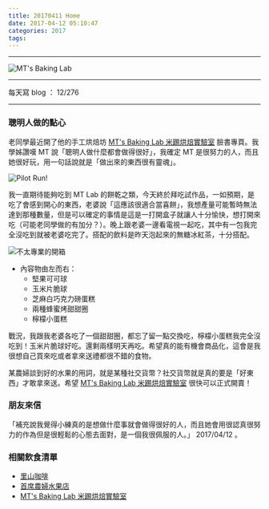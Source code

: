```yaml
---
title: 20170411 Home
date: 2017-04-12 05:10:47
categories: 2017
tags:
---
```

---

![MT's Baking Lab](https://c1.staticflickr.com/3/2942/33595467980_411d031bfa.jpg)

---

每天寫 blog ： 12/276

---

### 聰明人做的點心

老同學最近開了他的手工烘焙坊 [MT's Baking Lab 米踢烘焙實驗室](https://www.facebook.com/MTsBakingLab/) 臉書專頁。我學姊讚嘆 MT 說「聰明人做什麼都會做得很好」，我確定 MT 是很努力的人，而且她很好玩，用一句話說就是「做出來的東西很有靈魂」。

<!-- more -->

![Pilot Run!](https://c1.staticflickr.com/3/2828/33939373006_b169597cdb.jpg)

我一直期待能夠吃到 MT Lab 的餅乾之類，今天終於拜吃試作品，一如預期，是吃了會感到開心的東西，老婆說「這應該很適合當喜餅」，我想產量可能暫時無法達到那種數量，但是可以確定的事情是這是一打開盒子就讓人十分愉快，想打開來吃（可能老同學做的有加分？）。晚上跟老婆一邊看電視一起吃，其中有一包我完全沒吃到就被老婆吃完了。搭配的飲料是昨天泡起來的無糖冰紅茶，十分搭配。

![不太專業的開箱](https://c1.staticflickr.com/3/2861/33823006532_56ae93ca92.jpg)

- 內容物由左而右：
    - 堅果可可球
    - 玉米片脆球
    - 芝麻白巧克力磅蛋糕
    - 兩種蜂蜜烤甜甜圈
    - 檸檬小蛋糕

戰況，我跟我老婆各吃了一個甜甜圈，都忘了留一點交換吃，檸檬小蛋糕我完全沒吃到！玉米片脆球好吃。還剩兩樣明天再吃。希望真的能有機會商品化，這會是我很想自己買來吃或者拿來送禮都很不錯的食物。

某農婦談到好的水果的用詞，就是某種社交貨幣？社交貨幣就是真的要是「好東西」才敢拿來送。希望 [MT's Baking Lab 米踢烘焙實驗室](https://www.facebook.com/MTsBakingLab/) 很快可以正式開賣！


### 朋友來信

「補充說我覺得小練真的是想做什麼事就會做得很好的人，而且她會用很認真很努力的作為但是很輕鬆的心態去面對，是一個我很佩服的人。」 2017/04/12 。


### 相關飲食清單

- [里山咖啡](https://www.facebook.com/STYMCafe/)
- [首席農婦水果店](https://www.facebook.com/yummytomato8/)
- [MT's Baking Lab 米踢烘焙實驗室](https://www.facebook.com/MTsBakingLab/)

